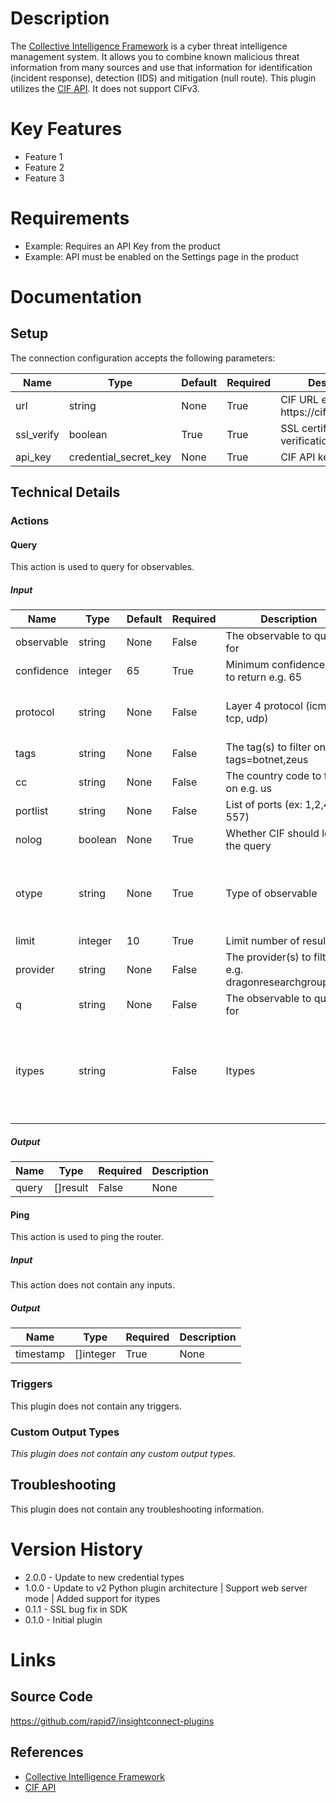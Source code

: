 # Description

The [Collective Intelligence Framework](http://csirtgadgets.org/collective-intelligence-framework) is a cyber threat intelligence management system.
It allows you to combine known malicious threat information from many sources and use that information for identification (incident response), detection (IDS) and mitigation (null route).
This plugin utilizes the [CIF API](https://github.com/csirtgadgets/massive-octo-spice/wiki/API). It does not support CIFv3.

# Key Features

* Feature 1
* Feature 2
* Feature 3

# Requirements

* Example: Requires an API Key from the product
* Example: API must be enabled on the Settings page in the product

# Documentation

## Setup

The connection configuration accepts the following parameters:

|Name|Type|Default|Required|Description|Enum|
|----|----|-------|--------|-----------|----|
|url|string|None|True|CIF URL e.g. https\://cif.example.com|None|
|ssl_verify|boolean|True|True|SSL certificate verification|None|
|api_key|credential_secret_key|None|True|CIF API key|None|

## Technical Details

### Actions

#### Query

This action is used to query for observables.

##### Input

|Name|Type|Default|Required|Description|Enum|
|----|----|-------|--------|-----------|----|
|observable|string|None|False|The observable to query for|None|
|confidence|integer|65|True|Minimum confidence level to return e.g. 65|None|
|protocol|string|None|False|Layer 4 protocol (icmp, tcp, udp)|['all', 'icmp', 'tcp', 'udp']|
|tags|string|None|False|The tag(s) to filter on e.g. tags=botnet,zeus|None|
|cc|string|None|False|The country code to filter on e.g. us|None|
|portlist|string|None|False|List of ports (ex\: 1,2,445-557)|None|
|nolog|boolean|None|True|Whether CIF should log the query|None|
|otype|string|None|True|Type of observable|['all', 'ipv4', 'ipv6', 'fqdn', 'url', 'email']|
|limit|integer|10|True|Limit number of results|None|
|provider|string|None|False|The provider(s) to filter on e.g. dragonresearchgroup.com|None|
|q|string|None|False|The observable to query for|None|
|itypes|string||False|Itypes|['ipv4', 'ipv6', 'fqdn', 'url', 'email', 'md5', 'sha1', 'sha256']|

##### Output

|Name|Type|Required|Description|
|----|----|--------|-----------|
|query|[]result|False|None|

#### Ping

This action is used to ping the router.

##### Input

This action does not contain any inputs.

##### Output

|Name|Type|Required|Description|
|----|----|--------|-----------|
|timestamp|[]integer|True|None|

### Triggers

This plugin does not contain any triggers.

### Custom Output Types

_This plugin does not contain any custom output types._

## Troubleshooting

This plugin does not contain any troubleshooting information.

# Version History

* 2.0.0 - Update to new credential types
* 1.0.0 - Update to v2 Python plugin architecture | Support web server mode | Added support for itypes
* 0.1.1 - SSL bug fix in SDK
* 0.1.0 - Initial plugin

# Links

## Source Code

https://github.com/rapid7/insightconnect-plugins

## References

* [Collective Intelligence Framework](http://csirtgadgets.org/collective-intelligence-framework)
* [CIF API](https://github.com/csirtgadgets/massive-octo-spice/wiki/API)

